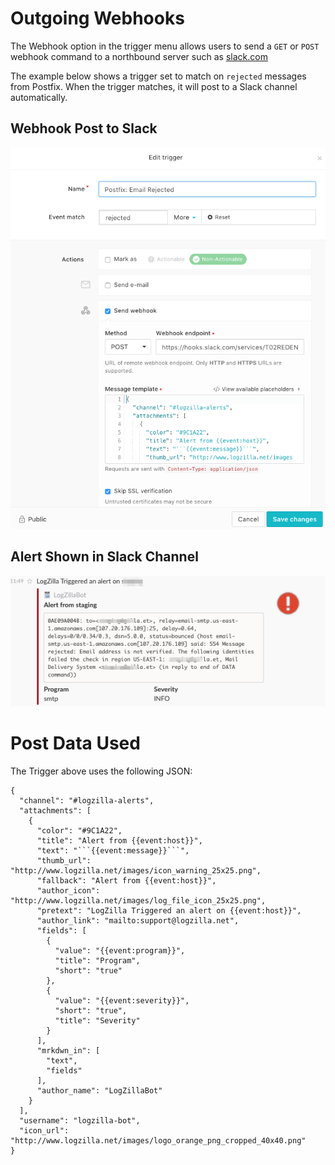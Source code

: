 <!-- @@@title:Outgoing Webhooks@@@ -->

# Outgoing Webhooks

The Webhook option in the trigger menu allows users to send a `GET` or `POST` webhook command to a northbound server such as [slack.com](http://www.slack.com)

The example below shows a trigger set to match on `rejected` messages from Postfix. When the trigger matches, it will post to a Slack channel automatically.

Webhook Post to Slack
---
![Slack Notification Webhook](images/outgoing_webhooks.png)

Alert Shown in Slack Channel
---
![Slack Alert](images/slack_alert.png)


# Post Data Used
The Trigger above uses the following JSON:

    {
      "channel": "#logzilla-alerts",
      "attachments": [
        {
          "color": "#9C1A22",
          "title": "Alert from {{event:host}}",
          "text": "```{{event:message}}```",
          "thumb_url": "http://www.logzilla.net/images/icon_warning_25x25.png",
          "fallback": "Alert from {{event:host}}",
          "author_icon": "http://www.logzilla.net/images/log_file_icon_25x25.png",
          "pretext": "LogZilla Triggered an alert on {{event:host}}",
          "author_link": "mailto:support@logzilla.net",
          "fields": [
            {
              "value": "{{event:program}}",
              "title": "Program",
              "short": "true"
            },
            {
              "value": "{{event:severity}}",
              "short": "true",
              "title": "Severity"
            }
          ],
          "mrkdwn_in": [
            "text",
            "fields"
          ],
          "author_name": "LogZillaBot"
        }
      ],
      "username": "logzilla-bot",
      "icon_url": "http://www.logzilla.net/images/logo_orange_png_cropped_40x40.png"
    }
